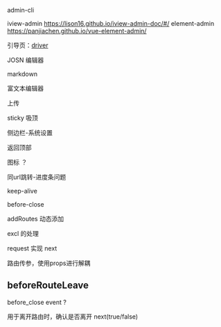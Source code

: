 

admin-cli

iview-admin https://lison16.github.io/iview-admin-doc/#/
element-admin https://panjiachen.github.io/vue-element-admin/

引导页：[driver](https://github.com/kamranahmedse/driver.js)

JOSN 编辑器

markdown

富文本编辑器

上传

sticky 吸顶

侧边栏-系统设置

返回顶部

图标 ？




同url跳转-进度条问题

keep-alive

before-close

addRoutes 动态添加

excl 的处理

request 实现 next

路由传参，使用props进行解耦


## beforeRouteLeave  

before_close event ?

用于离开路由时，确认是否离开 next(true/false)